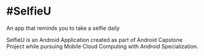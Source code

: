 # #SelfieU
An app that reminds you to take a selfie daily

SelfieU is an Android Application created as part of Android Capstone Project while pursuing Mobile Cloud Computing with Android Specialization. 
